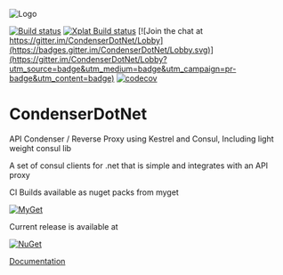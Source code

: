 ![Logo](https://drawaes.github.io/CondenserDocs/assets/img/logo.png)

[![Build status](https://ci.appveyor.com/api/projects/status/r2088yqbhp57cu66?svg=true)](https://ci.appveyor.com/project/Drawaes/condenserdotnet)
[![Xplat Build status](https://travis-ci.org/Drawaes/CondenserDotNet.svg?branch=master)](https://travis-ci.org/Drawaes/CondenserDotNet)
[![Join the chat at https://gitter.im/CondenserDotNet/Lobby](https://badges.gitter.im/CondenserDotNet/Lobby.svg)](https://gitter.im/CondenserDotNet/Lobby?utm_source=badge&utm_medium=badge&utm_campaign=pr-badge&utm_content=badge)
[![codecov](https://codecov.io/gh/Drawaes/CondenserDotNet/branch/master/graph/badge.svg)](https://codecov.io/gh/Drawaes/CondenserDotNet)
# CondenserDotNet

API Condenser / Reverse Proxy using Kestrel and Consul, Including light weight consul lib

A set of consul clients for .net that is simple and integrates with an API proxy

CI Builds available as nuget packs from myget

[![MyGet](https://img.shields.io/myget/condenserdotnet/v/CondenserDotNet.Client.svg)](https://www.myget.org/F/condenserdotnet/api/v3/index.json)

Current release is available at

[![NuGet](https://img.shields.io/nuget/v/CondenserDotNet.Client.svg)](https://www.nuget.org/packages/CondenserDotNet.Client/)

[Documentation](https://drawaes.github.io/CondenserDocs/)

